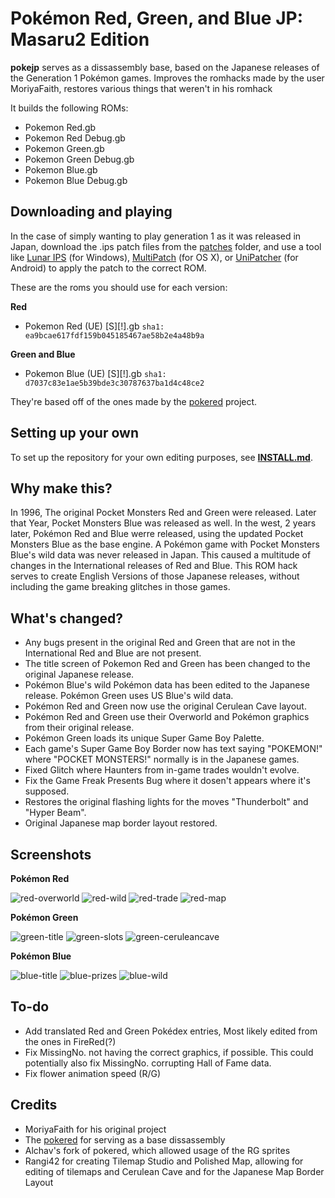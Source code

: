 # Pokémon Red, Green, and Blue JP: Masaru2 Edition

**pokejp** serves as a dissassembly base, based on the Japanese releases of the Generation 1 Pokémon games.
Improves the romhacks made by the user MoriyaFaith, restores various things that weren't in his romhack

It builds the following ROMs:

* Pokemon Red.gb 
* Pokemon Red Debug.gb 
* Pokemon Green.gb 
* Pokemon Green Debug.gb 
* Pokemon Blue.gb 
* Pokemon Blue Debug.gb 

## Downloading and playing
In the case of simply wanting to play generation 1 as it was released in Japan, download the .ips patch files from the [patches](patches) folder, and use a tool like [Lunar IPS](http://fusoya.eludevisibility.org/lips/) (for Windows), [MultiPatch](http://projects.sappharad.com/tools/multipatch.html) (for OS X), or [UniPatcher](https://play.google.com/store/apps/details?id=org.emunix.unipatcher&hl=en) (for Android) to apply the patch to the correct ROM.

These are the roms you should use for each version:

**Red**
- Pokemon Red (UE) [S][!].gb `sha1: ea9bcae617fdf159b045185467ae58b2e4a48b9a`

**Green and Blue**
- Pokemon Blue (UE) [S][!].gb `sha1: d7037c83e1ae5b39bde3c30787637ba1d4c48ce2`

They're based off of the ones made by the [pokered](https://github.com/pret/pokered) project.

## Setting up your own

To set up the repository for your own editing purposes, see [**INSTALL.md**](INSTALL.md).

## Why make this?

In 1996, The original Pocket Monsters Red and Green were released. Later that Year, Pocket Monsters Blue was released as well. In the west, 2 years later, Pokémon Red and Blue werre released, using the updated Pocket Monsters Blue as the base engine. A Pokémon game with Pocket Monsters Blue's wild data was never released in Japan. This caused a multitude of changes in the International releases of Red and Blue. This ROM hack serves to create English Versions of those Japanese releases, without including the game breaking glitches in those games.

## What's changed?

* Any bugs present in the original Red and Green that are not in the International Red and Blue are not present.
* The title screen of Pokemon Red and Green has been changed to the original Japanese release.
* Pokémon Blue's wild Pokémon data has been edited to the Japanese release. Pokémon Green uses US Blue's wild data.
* Pokémon Red and Green now use the original Cerulean Cave layout.
* Pokémon Red and Green use their Overworld and Pokémon graphics from their original release.
* Pokémon Green loads its unique Super Game Boy Palette.
* Each game's Super Game Boy Border now has text saying "POKEMON!" where "POCKET MONSTERS!" normally is in the Japanese games.
* Fixed Glitch where Haunters from in-game trades wouldn't evolve.
* Fix the Game Freak Presents Bug where it dosen't appears where it's supposed.
* Restores the original flashing lights for the moves "Thunderbolt" and "Hyper Beam".
* Original Japanese map border layout restored.

## Screenshots

**Pokémon Red**

![red-overworld](screenshots/red-overworld.bmp)
![red-wild](screenshots/red-wild.bmp)
![red-trade](screenshots/red-trade.bmp)
![red-map](screenshots/red-map.bmp)

**Pokémon Green**

![green-title](screenshots/green-title.bmp)
![green-slots](screenshots/green-slots.bmp)
![green-ceruleancave](screenshots/green-ceruleancave.bmp)

**Pokémon Blue**

![blue-title](screenshots/blue-title.bmp)
![blue-prizes](screenshots/blue-prizes.bmp)
![blue-wild](screenshots/blue-wild.bmp)

## To-do

* Add translated Red and Green Pokédex entries, Most likely edited from the ones in FireRed(?)
* Fix MissingNo. not having the correct graphics, if possible. This could potentially also fix MissingNo. corrupting Hall of Fame data.
* Fix flower animation speed (R/G)

## Credits

* MoriyaFaith for his original project
* The [pokered](https://github.com/pret/pokered) for serving as a base dissassembly
* Alchav's fork of pokered, which allowed usage of the RG sprites
* Rangi42 for creating Tilemap Studio and Polished Map, allowing for editing of tilemaps and Cerulean Cave and for the Japanese Map Border Layout
